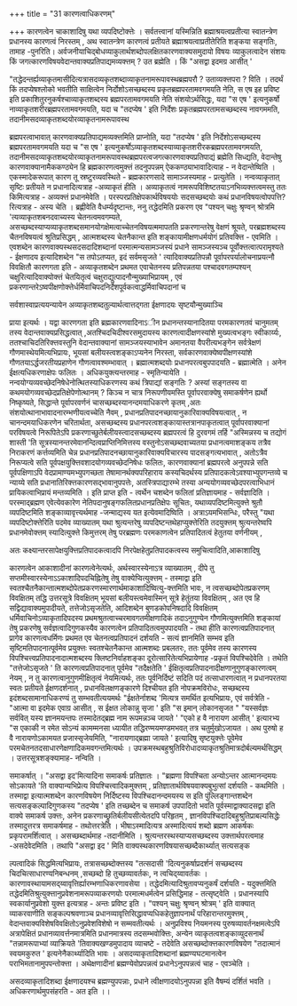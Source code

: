 +++
title = "31 कारणत्वाधिकरणम्"

+++
कारणत्वेन चाकाशादिषु यथा व्यपदिष्टोक्त्तेः । सर्वतत्त्वानां यस्मिन्निति ब्रह्माश्रयत्वप्रतीत्या स्वातन्त्रेण प्रधानस्य कारणत्वं निरस्तम् , अथ स्वातन्त्रेण कारणत्वं प्रतीयते ब्रह्माश्रयत्वाप्रतीतेरिति शङ्कया सङ्गतिः, तामाह -पुनरिति। अर्वजनीयाचिद्बोधव्याकुलार्थशब्दोपलक्षितकारणवाक्यसमुदायो विषयः व्याकुलत्वादेन संशयः किं जगत्कारणविषयवेदान्तवाक्यप्रतिपाद्यमव्यक्त्तम् ? उत ब्रह्मेति । किं "असद्वा इदमग्र आसीत् '

"तद्धेदन्तर्ह्यव्याकृतमासीदित्यत्रासदव्यकृतशब्दाव्याकृतनामरूपावस्थब्रह्मपरौ ? उताव्यक्त्तपरा ? विति । तदर्थं किं तदप्येषश्लोको भवतीति साक्षित्वेन निर्दोशोऽसच्छब्दस्य प्रकृतब्रह्मपरतामवगमयति नेति, स एष इह प्रविष्ट इति प्रकाशितुरनुकर्षश्चाव्याकृतशब्दस्य ब्रह्मपरतामवगमयति नेति संशयोऽर्थसिद्धः, यदा "स एष ' इत्यनुकर्षो नाव्याकृतशरीरब्रह्मपरतामवगमयति, यदा च "तदप्येष ' इति निर्देशः प्रकृतब्रह्मपरतामसच्छब्दस्य नावगममति, तदानीमसदव्याकृतशब्दयोरव्याकृतनामरूपावस्थ

ब्रह्मपरत्वाभावात् कारणवाक्यप्रतिपाद्यमव्यक्त्तमिति प्राप्नोति, यदा "तदप्येष ' इति निर्देशोऽसच्छब्दस्य ब्रह्मपरतामवगमयति यदा च "स एष ' इत्यनुकर्षोऽव्याकृतशब्दस्याव्याकृतशरीरकब्रह्मपरतामवगमयति, तदानीमसदव्याकृतशब्दयोरव्याकृतनामरूपावस्थब्रह्मपरत्वजगत्कारणवाक्यप्रतिपाद्यं ब्रह्मेति सिध्द्यति, वेदान्तेषु कारणवाक्यानामैककण्ठ्येन हि ब्रह्मकारणत्वमुक्त्तं तदनुपपन्नम् ऐककण्ठ्याभावादित्याह - न वेदान्तेष्विति । एकस्मादेकरूपात् कारण तू स्रष्टुरव्यवस्थिते - ब्रह्मकारणसादे सामाञ्जस्यमाह - प्रत्युतेति । नन्वव्याकृतात् सृष्टिः प्रतीयते न प्रधानादित्यत्राह -अव्याकृतं हीति । अव्याकृतत्वं नामरूपविशिष्टतयाऽनभिव्यक्त्तत्वमस्तु ततः किमित्यत्राह - अव्यक्त्तं प्रधानमेवेति । परस्परप्रतिक्षेपकार्थविषययोः सदसच्छब्दयोः कथं प्रधानविषयत्वोपपत्ति? रित्यत्राह - अस्य चेति । ब्रह्णीवेति वैधर्म्यदृष्टान्तः, ननु तद्धेदमिति प्रकरण एव "पश्यन् चक्षुः श्रृण्वन् श्रोत्रमि 'त्यव्याकृतशबनदवाच्यस्य चेतनत्वमवगम्यते, असच्छब्दस्याप्यव्याकृतशब्दसमानयोगक्षेमत्वाच्चेतनविषयत्ममापतति प्रकरणान्तरेषु वेक्षणं श्रूयते, परब्रह्मशब्दस्य चैतनविषयत्वं श्रुतिप्रसिद्धम् , आत्मशब्दस्य चेतनैकान्त इति शङ्कायामीक्षणधर्मयोगं प्रतिवक्त्ति - एवमिति । एवशब्देन कारणवाक्यस्थसदसदादिशब्दानां परमात्मन्यसामञ्जस्यं प्रधाने सामञ्जस्यञ्च पूर्वोक्त्तत्वात्परामृश्यते - ईक्षणादय इत्यादिशब्देन "स तपोऽतप्यत, इदं सर्वमसृजते ' त्यादिवाक्यप्रतिपन्नौ पूर्वापरपर्यालोचनाप्रयत्नौ विवक्षितौ कारणगता इति - अव्याकृतशब्देन प्रथमत एवाचेतनस्य प्रतिपन्नतया पश्चादवगतम्पश्यन् चक्षुरित्यादिवाक्योक्त्तं चेतयितृत्वं चक्षुराद्युत्पादनौन्मुख्याभिप्रायम् , एवं प्रकरणान्तरेऽष्वपीक्षणोक्त्तेर्धर्मिवाचिपदनिर्देशपूर्वकत्वाद्धर्मिवाचिपदानां च

सर्वशास्वाप्रत्ययन्यायेन अव्याकृतशब्दतुल्यार्थत्वात्तद्गता ईक्षणादयः सृष्टयौन्मुख्याञ्चि

प्राया इत्यर्थः । यद्वा कारणगता इति ब्रह्मकारणवादिनाऽीन प्रधानन्तस्यानादितया परमकारणतवं चानुमतम् तस्य वेदान्तवाक्यप्रसिद्धत्वात् ,अतश्चिदचिदीश्वरसमुदायस्य कारणत्वादीक्षणस्यांशे मुख्यत्वभङ्गः स्वीकार्य्यः, ततश्चाचिदतिरिक्त्तवस्तुनि वेदान्तवाक्यानां सामञ्जयस्याभावेन अमानतया वैपरीत्यभङ्गेन सर्वत्रेक्षणं गौणमास्थेयमित्यभिप्रायः, भूयसां बलीयस्त्वशङ्काऽप्यनेन निरस्ता, सर्वकारणवाक्येष्वपीक्षणस्यांशे गौणतयाऽर्द्धजरतीयप्रहाणेन गौणत्वावश्मम्भावात् । ब्रह्मात्मशब्दयोः प्रधानपरत्वबुपपादयति - ब्रह्मात्मेति । अनेन ईक्षत्यधिकरणाक्षेपः फलितः । अधिकयुक्त्यन्तरमाह - स्मृतिन्यायेति । नन्वयोग्यव्यवच्छेदनिषेधेनोत्थितस्याधिकरणस्य कथं त्रिपाद्यां सङ्गतिः ? अस्यां सङ्गतस्य वा कथमयोगव्यवच्छेदप्रतिक्षेपेणोत्थानम् ? किञ्च न चात्र निरूपणीयमस्ति पूर्वापरवाक्येषु समाकर्षणेन ह्यर्थो निष्कृष्यते, सिद्धान्ते पूर्वापरवर्णनं चासच्छब्दस्यानन्दमयाधिकरणे कृतम् ,अतः संशयोत्थानाभावादनारम्भणीयत्वच्चेति नैवम् , प्रधानप्रतिपादनच्छायानुकारिवाक्यविषयत्वात् , न चानन्दमयाधिकरणेन चरितार्थता, असच्छब्दस्य प्रधानपरत्वशङ्कायास्तत्रानपाकृतत्वात् पूर्वापरवाक्यानां परविषयत्वे निरूपितेऽपि प्रकरणाच्छुतेर्बलीयस्त्वादसच्छब्दस्य ब्रह्मपरत्वं हि दुरवगमं तर्हि "अस्मिन्नस्य च तद्योगं शास्ती 'ति सूत्रस्यानन्तरमेवानन्दित्वप्राप्तिनिमित्तस्य वस्तुनोऽसच्छब्दवाच्यतया प्रधानत्वमाशङ्कय तत्रैव निराकरणं कर्त्तव्यमिति चेन्न प्रधानप्रतिपादनच्छायानुकारिवाक्यविचारस्य पादसङ्गत्यभावात् , अतोऽत्रैव निरूप्यत्वे सति पूर्वपक्षयुक्त्तिवशादयोगव्यवच्छेदनिषेधः फलितः, कारणवाक्यानां ब्रह्मपरत्वे अनुपपन्ने सति पूर्वपक्षिणाऽपि वेदप्रामाण्यमभ्युपगच्छता तेषामानर्थक्यपरिहाराय कस्यचिदर्थस्य प्रतिपादकत्वेऽवश्याभ्युपगन्तव्ये च न्याय्ये सति प्रधानातिरिक्त्तकारणसद्भावानुपपत्तेः, अतस्त्रिपाद्यारम्भे तस्या अन्ययोगव्यवच्छेदपरत्वाभिधानं प्रायिकत्वाभिप्रायं मन्तव्यमिति । इति प्राप्त इति - त्वर्थेन चशब्देन फलितां प्रतिज्ञायमाह - सर्वज्ञादिति । परस्माद्ब्रह्मण एवेत्येवकारेण नेतिपदानुषङ्गफलितप्रधानप्रतिक्षेपः सूचितः, यथाव्यपदिष्टमित्युक्त्ते श्रुतौ व्यपदिष्टमिति शङ्काव्यावृत्त्यर्थमाह -जन्माद्यस्य यत इत्येवमादिष्विति । अत्राऽयमभिसन्धिः, परैस्तु "यथा व्यपदिष्टोक्त्तेरिति पदमेव व्याख्यातम् यथा श्रुत्यन्तरेषु व्यपदिष्टन्तथेहाप्युक्त्तेरिति तदयुक्त्तम् श्रुत्यन्तरेष्वपि प्रधानमेवोक्त्तम् स्यादित्युक्त्ते किमुत्तरम् तेषु परब्रह्मणः परमकाणत्वेन प्रतिपादितत्वं हेतुतया वर्णनीयम् ,

अतः कक्ष्यान्तरसापेक्षयुक्त्तिप्रतिपादकत्वादपि निरपेक्षहेतुप्रतिपादकत्वस्य समुचित्वादिति,आकाशादिषु

कारणत्वेन आकाशादीनां कारणत्वेनेत्यर्थः, अर्थस्वारस्येनाऽत्र व्याख्यातम् , दीपे तु सप्तमीस्वारस्येनाऽऽकाशादिपदचिह्नितेषु तेषु वाक्येप्वित्युक्त्तम् - तस्माद्वा इति स्वतश्चैतनैकान्तात्मशब्दोपेतप्रकरणस्मारणार्थमाकाशादिष्वित्यु-क्त्तमिति भावः, न त्वसच्छब्दोपेतप्रकरणम् विवक्षितम् तद्धि उत्तरसूत्रे विवक्षितम् भूयसां बलीयस्त्वमेवास्मिन् सूत्रे हेतुंतया विवक्षितम् , अत एव हि सद्विद्यावाक्यमुपादीयते, तत्तेजोऽसृजतेति, आदिशब्देन बुणडकोपनिषदादि विवक्षितम् धर्मिवाचिनोऽव्याकृतादिपदस्य प्रथमश्रुतत्वाच्चरमावगतमीक्षणादिकं तदाऽनुगुण्येन गौणमित्युक्त्तमिति शङ्कायां तेषु प्रकरणेषु सर्वज्ञत्वादिगुणकस्यैव कारणत्वेन प्रतिपादितत्वमुपपादयति - तथा हीति कारणत्वप्रतिपादनात् प्रागेव कारणत्वधर्मिणः प्रथमत एव चेतनत्वप्रतिपादनं दर्शयति - सत्यं ज्ञानमिति सम्भव इति सृष्टिमतिपादनात्पूर्वमेव प्रयुक्त्तः स्वतश्चेतनैकान्त आत्मशब्दः प्रबलतरः, ततः पूर्वमेव तस्य कारणस्य विपश्चित्त्वप्रतिपादनादात्मशब्दस्य क्लिष्टनिर्वाहशङ्का दूरोत्सारितेत्यभिप्रायेणाह -प्रकृतं विपश्चिदेवेति । तथेति "तत्तेजोऽसृजते ' ति कारणत्वप्रतिपादनात् पूर्वमेव "तदैक्षतेति ' ईक्षितृत्वप्रतिपादनादीक्षणानुगुणङ्कारणत्वम् नेयम् , न तु कारणत्वानुगुणमीक्षितृत्वं नेयमित्यर्थः, ततः पूर्वनिर्दिष्टं सदिति पदं तत्साधारणत्वात् न प्रधानपरतया स्वतः प्रतीयते ईक्षणदर्शनात् , प्रधानविलक्षणङ्कारणे दिश्चीयत इति नोपक्रमविरोधः, सच्छब्दस्य इदंशब्दसामानाधिकरण्यं तु सम्भवतीत्ययमर्थः "ईक्षतेर्नाशब्द 'मित्यत्र समर्थित इत्यभिप्रायः, एवं सर्वत्रेति - "आत्मा वा इदमेक एवाग्र आसीत् , स ईक्षत लोकान्नु सृजा ' इति "स इमान् लोकानसृजत " "यस्सर्वज्ञः सर्ववित् यस्य ज्ञानमयन्तपः तस्मादेतद्ब्रह्म नाम रूपमन्नञ्च जायते ' "एको ह वै नारायण आसीत् ' इत्यारभ्य "स एकाकी न रमेत सोऽन्यं कामम्मनसा ध्यायीत तद्धिरण्मयमण्डमभवत् तत्र चतुर्मुखोऽजायत । अथ पुरुषो ह वै नारायणोऽकामयत प्रजास्सृजेयमिति, "नारायणाद्ब्रह्मा जायते ' इत्यादिषु सृष्टयुक्त्तेः पूवेमेव परमचेतनतदसाधारणेक्षणादिकमवगन्तमित्यर्थः । उपक्रमस्थबहुश्रुतिविरोधादव्याकृतश्रुतिमात्रदोर्बल्यमर्थसिद्धम् । उत्तरसूत्रशङ्क्यामाह- नन्विति ।

समाकर्षात् । "असद्वा इद'मित्यादिना समाकर्षः प्रतिज्ञातः । "ब्रह्मणा विपश्चिता अन्योऽन्तर आत्मानन्दमयः सोऽकायते 'ति वाक्यान्यभिप्रेत्य विपश्चित्त्वादिकमुक्त्तम् , प्रतिज्ञातार्थविषयवाक्यबुभुत्सां दर्शयति - कथमिति । तस्माद्वा इत्यात्मशब्देन कारणविषयेण निर्दिष्टस्य विपश्चिदानन्दमयस्य स इति पुंल्लिङ्गान्तशब्देन सत्यसङ्कल्पादिगुणकस्य "तदप्येष ' इति तच्छब्देन च समाकर्ष उपपादितो भवति पूर्वस्माद्वाक्यादसद्वा इति वाक्ये समाकर्ष उक्त्तः, अनेन प्रकरणाच्छ्रुतिर्बलीयसीत्येतदपि परिहृतम् , ज्ञानविपश्चिदादिबहुश्रुतिप्राबल्यसिद्धेः तस्मादुत्तरत्र समाकर्षमाह - तथोत्तरत्रेति । भीषाऽस्मादित्यत्र अस्मादित्ययं शब्दो ब्रह्मण आकर्षकः प्रकृपरामर्शित्वात् । असच्छब्दार्थमाह -तदानीमिति । श्रुत्यन्तरस्थस्याप्यसच्छब्दस्य उक्त्तार्थपरत्वमाह -असदेवेदमिति । तथापि "असद्वा इद ' मिति वाक्यस्थकारणविषयासच्छब्दैकार्थ्यात् सत्यसङ्क

ल्पत्वादिकं सिद्धमित्यभिप्रायः, तत्रासच्छब्दोक्त्तस्य "तत्सदासी 'दित्यनुकर्षाप्रदर्शनं सच्छब्दस्य चिदचित्साधारण्यनिबन्धनम् ,सच्छब्दो हि तुच्छव्यावर्तकः, न त्वचिद्य्वावर्तकः । कारणावस्थायामसद्य्वावृत्तिर्ह्यारम्भणाधिकरणावसेया । तद्धेदमित्यादिश्रुतावप्यनुकर्षं दर्शयति - यदुक्त्तमिति तद्धेदमितिश्रुत्युक्त्तानुप्रवेशनामरूपव्याकरणयोः परमात्मधर्मत्वेन प्रसिद्धिमाह - तत्सृष्ट्वेति । प्रधानस्यापि स्वकार्यानुप्रवेशो युक्त्त इत्यत्राह - अन्तः प्रविष्ट इति । "पश्यन् चक्षुः श्रृण्वन् श्रोत्रम् ' इति वाक्यात् व्याकरवाणीति सङ्कल्पश्रवणाञ्च प्रधानव्यावृत्तिसिद्धावप्यधिकहेतुज्ञापनार्थं परिहारान्तरमुक्त्तम् , वेदान्तवाक्यविशेषविवक्षितोऽनुप्रवेशविशेषो न सम्मवतीत्यर्थः । अनुप्रविश्य नियमनस्य पुरुषव्यावर्तनक्षमत्वेऽपि अत्रापेक्षितं प्रधानव्यावर्त्तनमात्रमिति प्रधानमात्रस्य तदसम्भवोक्त्तिः, अन्येन व्याकृतत्वशङ्काव्युदसनार्थं "तन्नामरूपाभ्यां व्याक्रियते 'तिवाक्यखण्डमुपादाय व्याचष्टे - तदेवेति असच्छब्दोक्त्तकारणविषयेण "तदात्मानं स्वयमकुरुत ' इत्यनेनैकार्थ्यादिति भावः । असदव्याकृतादिशब्दानां ब्रह्मण्यघटमानत्वेन पराभिमतानामुपपन्तोक्त्ता । अथेक्षणादीनां ब्रह्मण्येवोप्रपन्नत्वं प्रधानेऽनुपपन्नत्वं चाह - एवञ्चेति ।

असदव्याकृतादिशब्दा ईक्षणादयश्च ब्रह्मण्युपपन्नाः, प्रधाने त्वीक्षणादयोऽनुपपन्ना इति वैषम्यं दर्शितं भवति । अधिकरणार्थमुपसंहरति - अत इति ।।

